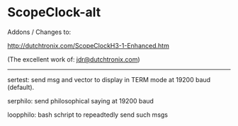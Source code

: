 # ScopeClock-alt

Addons / Changes to:

http://dutchtronix.com/ScopeClockH3-1-Enhanced.htm

(The excellent work of: jdr@dutchtronix.com)

---

sertest: send msg and vector to display in TERM mode at 19200 baud (default).

serphilo: send philosophical saying at 19200 baud

loopphilo: bash schript to repeadtedly send such msgs

